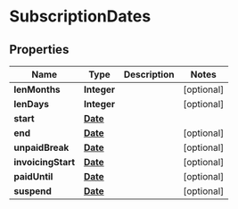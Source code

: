 
# SubscriptionDates

## Properties
Name | Type | Description | Notes
------------ | ------------- | ------------- | -------------
**lenMonths** | **Integer** |  |  [optional]
**lenDays** | **Integer** |  |  [optional]
**start** | [**Date**](Date.md) |  | 
**end** | [**Date**](Date.md) |  |  [optional]
**unpaidBreak** | [**Date**](Date.md) |  |  [optional]
**invoicingStart** | [**Date**](Date.md) |  |  [optional]
**paidUntil** | [**Date**](Date.md) |  |  [optional]
**suspend** | [**Date**](Date.md) |  |  [optional]



